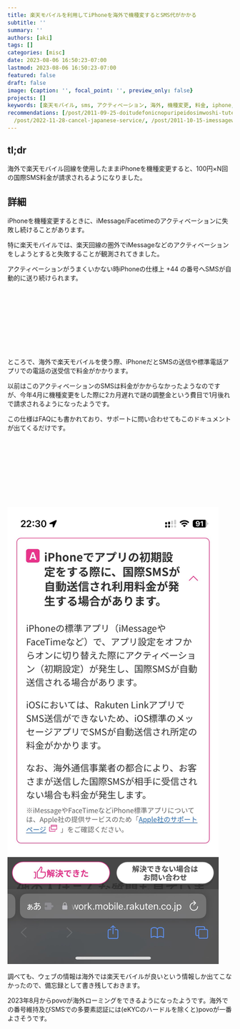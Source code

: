 ```yaml
---
title: 楽天モバイルを利用してiPhoneを海外で機種変するとSMS代がかかる
subtitle: ''
summary: ''
authors: [aki]
tags: []
categories: [misc]
date: 2023-08-06 16:50:23-07:00
lastmod: 2023-08-06 16:50:23-07:00
featured: false
draft: false
image: {caption: '', focal_point: '', preview_only: false}
projects: []
keywords: [楽天モバイル, sms, アクティベーション, 海外, 機種変更, 料金, iphone, imessage, 回線, 請求]
recommendations: [/post/2011-09-25-doitudefonicnopuripeidosimwoshi-tuteguang-potaburuwoshi-sitemita/,
  /post/2022-11-28-cancel-japanese-service/, /post/2011-10-15-imessagewoipadtoiphonedeshi-ifen-kerufang-fa/]
---
```


## tl;dr

海外で楽天モバイル回線を使用したままiPhoneを機種変更すると、100円×N回の国際SMS料金が請求されるようになりました。

## 詳細

iPhoneを機種変更するときに、iMessage/Facetimeのアクティベーションに失敗し続けることがあります。

特に楽天モバイルでは、楽天回線の圏外でiMessageなどのアクティベーションをしようとすると失敗することが観測されてきました。

アクティベーションがうまくいかない時iPhoneの仕様上 +44 の番号へSMSが自動的に送り続けられます。

<div class="iframely-embed"><div class="iframely-responsive" style="height: 140px; padding-bottom: 0;"><a href="https://discussions.apple.com/thread/8608970" data-iframely-url="//iframely.net/RDc3t4E"></a></div></div><script async src="//iframely.net/embed.js"></script>

ところで、海外で楽天モバイルを使う際、iPhoneだとSMSの送信や標準電話アプリでの電話の送受信で料金がかかります。

以前はこのアクティベーションのSMSは料金がかからなかったようなのですが、今年4月に機種変更をした際に2カ月遅れで謎の調整金という費目で1月後れで請求されるようになったようです。

この仕様はFAQにも書かれており、サポートに問い合わせてもこのドキュメントが出てくるだけです。

<div class="iframely-embed"><div class="iframely-responsive" style="height: 140px; padding-bottom: 0;"><a href="https://network.mobile.rakuten.co.jp/faq/detail/00001698/" data-iframely-url="//iframely.net/Q04zQES"></a></div></div><script async src="//iframely.net/embed.js"></script>

![楽天モバイルのドキュメント](image.png)


調べても、ウェブの情報は海外では楽天モバイルが良いという情報しか出てこなかったので、備忘録として書き残しておきます。

2023年8月からpovoが海外ローミングをできるようになったようです。海外での番号維持及びSMSでの多要素認証には(eKYCのハードルを除くと)povoが一番よさそうです。

<div class="iframely-embed"><div class="iframely-responsive" style="height: 140px; padding-bottom: 0;"><a href="https://povo.jp/service/international_roaming/" data-iframely-url="//iframely.net/rLcnF21?card=small"></a></div></div><script async src="//iframely.net/embed.js"></script>

<div class="iframely-embed"><div class="iframely-responsive" style="height: 140px; padding-bottom: 0;"><a href="https://www.itmedia.co.jp/mobile/articles/2307/22/news056.html" data-iframely-url="//iframely.net/fPFk2T7?card=small"></a></div></div><script async src="//iframely.net/embed.js"></script>